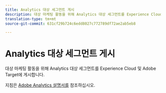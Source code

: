 ```yaml
---
title: Analytics 대상 세그먼트 게시
description: 대상 마케팅 활동을 위해 Analytics 대상 세그먼트를 Experience Cloud 및 Adobe Target에 게시합니다.
translation-type: tm+mt
source-git-commit: 631cf29b724c6edd8027c772789df72ae2ab5eb8

---
```



# Analytics 대상 세그먼트 게시

대상 마케팅 활동을 위해 Analytics 대상 세그먼트를 Experience Cloud 및 Adobe Target에 게시합니다.

지침은 [Adobe Analytics 설명서를](https://docs.adobe.com/content/help/en/analytics/components/segmentation/segmentation-workflow/seg-publish.html) 참조하십시오.
